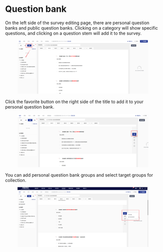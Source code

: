 # Question bank

On the left side of the survey editing page, there are personal question banks and public question banks. Clicking on a category will show specific questions, and clicking on a question stem will add it to the survey.

<figure><img src="../../../.gitbook/assets/image (9).png" alt=""><figcaption></figcaption></figure>

Click the favorite button on the right side of the title to add it to your personal question bank.

<figure><img src="../../../.gitbook/assets/image (10).png" alt=""><figcaption></figcaption></figure>

You can add personal question bank groups and select target groups for collection.

<figure><img src="../../../.gitbook/assets/image (11).png" alt=""><figcaption></figcaption></figure>

